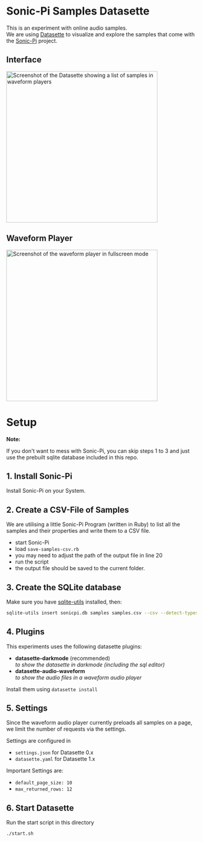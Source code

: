 # Sonic-Pi Samples Datasette

This is an experiment with online audio samples.  
We are using [Datasette](https://datasette.io/) to visualize and explore the samples that come with the [Sonic-Pi](https://sonic-pi.net/) project.

## Interface

<img src="../assets/sonic-pi-samples-1.png" width="400" alt="Screenshot of the Datasette showing a list of samples in waveform players">

## Waveform Player

<img src="../assets/sonic-pi-samples-2.png" width="400" alt="Screenshot of the waveform player in fullscreen mode">

# Setup

**Note:**  

If you don't want to mess with Sonic-Pi, you can skip steps 1 to 3 and just use the prebuilt sqlite database included in this repo.

## 1. Install Sonic-Pi

Install Sonic-Pi on your System.

## 2. Create a CSV-File of Samples

We are utilising a little Sonic-Pi Program (written in Ruby) to list all the samples and their properties and write them to a CSV file. 

- start Sonic-Pi
- load `save-samples-csv.rb` 
- you may need to adjust the path of the output file in line 20
- run the script
- the output file should be saved to the current folder.

## 3. Create the SQLite database

Make sure you have [sqlite-utils](https://sqlite-utils.datasette.io/en/stable/) installed, then:

```sh
sqlite-utils insert sonicpi.db samples samples.csv --csv --detect-types --pk sample
```

## 4. Plugins

This experiments uses the following datasette plugins:

- **datasette-darkmode** (recommended)  
  *to show the datasette in darkmode (including the sql editor)*
- **datasette-audio-waveform**  
  *to show the audio files in a waveform audio player*

Install them using `datasette install`

## 5. Settings

Since the waveform audio player currently preloads all samples on a page, we limit the number of requests via the settings.

Settings are configured in 
- `settings.json` for Datasette 0.x
- `datasette.yaml` for Datasette 1.x

Important Settings are:
- `default_page_size: 10`
- `max_returned_rows: 12`

## 6. Start Datasette

Run the start script in this directory

```sh
./start.sh
```









